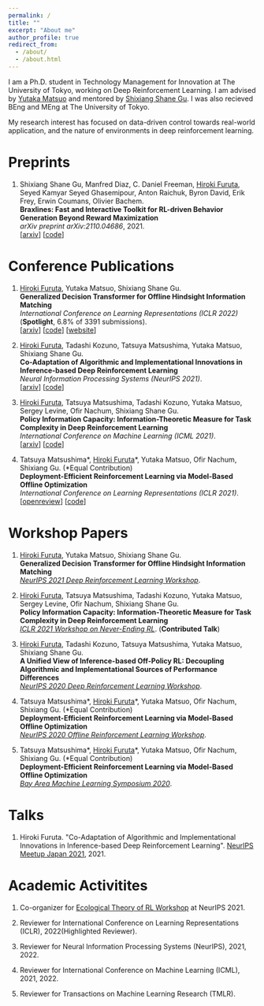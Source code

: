 ```yaml
---
permalink: /
title: ""
excerpt: "About me"
author_profile: true
redirect_from:
  - /about/
  - /about.html
---
```



I am a Ph.D. student in Technology Management for Innovation at The University of Tokyo, working on Deep Reinforcement Learning. I am advised by [Yutaka Matsuo](http://ymatsuo.com/) and mentored by [Shixiang Shane Gu](https://sites.google.com/view/gugurus/home). I was also recieved BEng and MEng at The University of Tokyo.

My research interest has focused on data-driven control towards real-world application, and the nature of environments in deep reinforcement learning.


# Preprints
1. Shixiang Shane Gu, Manfred Diaz, C. Daniel Freeman, <u>Hiroki Furuta</u>, Seyed Kamyar Seyed Ghasemipour, Anton Raichuk, Byron David, Erik Frey, Erwin Coumans, Olivier Bachem. <br>
**Braxlines: Fast and Interactive Toolkit for RL-driven Behavior Generation Beyond Reward Maximization**  <br>
_arXiv preprint arXiv:2110.04686_, 2021. <br>
[[arxiv](https://arxiv.org/abs/2110.04686)] [[code](https://github.com/google/brax/tree/main/brax/experimental/braxlines/)]

# Conference Publications
1. <u>Hiroki Furuta</u>, Yutaka Matsuo, Shixiang Shane Gu. <br>
**Generalized Decision Transformer for Offline Hindsight Information Matching**  <br>
_International Conference on Learning Representations (ICLR 2022)_ (**Spotlight**, 6.8% of 3391 submissions). <br>
[[arxiv](https://arxiv.org/abs/2111.10364)] [[code](https://github.com/frt03/generalized_dt)] [[website](https://sites.google.com/view/generalizeddt)]

2. <u>Hiroki Furuta</u>, Tadashi Kozuno, Tatsuya Matsushima, Yutaka Matsuo, Shixiang Shane Gu. <br>
**Co-Adaptation of Algorithmic and Implementational Innovations in Inference-based Deep Reinforcement Learning**  <br>
_Neural Information Processing Systems (NeurIPS 2021)_. <br>
[[arxiv](https://arxiv.org/abs/2103.17258)] [[code](https://github.com/frt03/inference-based-rl)]

3. <u>Hiroki Furuta</u>, Tatsuya Matsushima, Tadashi Kozuno, Yutaka Matsuo, Sergey Levine, Ofir Nachum, Shixiang Shane Gu. <br>
**Policy Information Capacity: Information-Theoretic Measure for Task Complexity in Deep Reinforcement Learning**  <br>
_International Conference on Machine Learning (ICML 2021)_. <br>
[[arxiv](https://arxiv.org/abs/2103.12726)] [[code](https://github.com/frt03/pic)]

4. Tatsuya Matsushima\*, <u>Hiroki Furuta</u>\*, Yutaka Matsuo, Ofir Nachum, Shixiang Gu. (\*Equal Contribution)<br>
**Deployment-Efficient Reinforcement Learning via Model-Based Offline Optimization**  <br>
_International Conference on Learning Representations (ICLR 2021)_. <br>
[[openreview](https://openreview.net/forum?id=3hGNqpI4WS)] [[code](https://github.com/matsuolab/BREMEN)]

# Workshop Papers
1. <u>Hiroki Furuta</u>, Yutaka Matsuo, Shixiang Shane Gu. <br>
**Generalized Decision Transformer for Offline Hindsight Information Matching**  <br>
_[NeurIPS 2021 Deep Reinforcement Learning Workshop](https://sites.google.com/view/deep-rl-workshop-neurips2021/)_.

2. <u>Hiroki Furuta</u>, Tatsuya Matsushima, Tadashi Kozuno, Yutaka Matsuo, Sergey Levine, Ofir Nachum, Shixiang Shane Gu. <br>
**Policy Information Capacity: Information-Theoretic Measure for Task Complexity in Deep Reinforcement Learning**  <br>
_[ICLR 2021 Workshop on Never-Ending RL](https://sites.google.com/view/neverendingrl/)_. (**Contributed Talk**)

3. <u>Hiroki Furuta</u>, Tadashi Kozuno, Tatsuya Matsushima, Yutaka Matsuo, Shixiang Shane Gu. <br>
**A Unified View of Inference-based Off-Policy RL: Decoupling Algorithmic and Implementational Sources of Performance Differences**  <br>
_[NeurIPS 2020 Deep Reinforcement Learning Workshop](https://sites.google.com/view/deep-rl-workshop-neurips2020/)_.

4. Tatsuya Matsushima\*, <u>Hiroki Furuta</u>\*, Yutaka Matsuo, Ofir Nachum, Shixiang Gu. (\*Equal Contribution)<br>
**Deployment-Efficient Reinforcement Learning via Model-Based Offline Optimization**  <br>
_[NeurIPS 2020 Offline Reinforcement Learning Workshop](https://offline-rl-neurips.github.io/)_.

5. Tatsuya Matsushima\*, <u>Hiroki Furuta</u>\*, Yutaka Matsuo, Ofir Nachum, Shixiang Gu. (\*Equal Contribution)<br>
**Deployment-Efficient Reinforcement Learning via Model-Based Offline Optimization**  <br>
_[Bay Area Machine Learning Symposium 2020](https://baylearn2020.splashthat.com/)_.


# Talks
1. Hiroki Furuta. "Co-Adaptation of Algorithmic and Implementational Innovations in Inference-based Deep Reinforcement Learning". [NeurIPS Meetup Japan 2021](https://neuripsmeetup.jp/2021/), 2021.

# Academic Activitites
1. Co-organizer for [Ecological Theory of RL Workshop](https://sites.google.com/view/ecorl2021) at NeurIPS 2021.

2. Reviewer for International Conference on Learning Representations (ICLR), 2022(Highlighted Reviewer).

3. Reviewer for Neural Information Processing Systems (NeurIPS), 2021, 2022.

4. Reviewer for International Conference on Machine Learning (ICML), 2021, 2022.

5. Reviewer for  Transactions on Machine Learning Research (TMLR).
